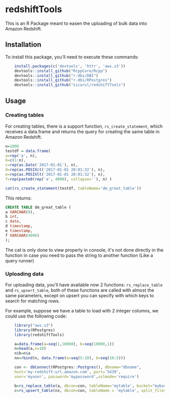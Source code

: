 <!-- README.md is generated from README.Rmd. Please edit that file -->
redshiftTools
=============

This is an R Package meant to easen the uploading of bulk data into Amazon Redshift.

Installation
------------

To install this package, you'll need to execute these commands:

``` r
    install.packages(c('devtools', 'httr', 'aws.s3'))
    devtools::install_github("RcppCore/Rcpp")
    devtools::install_github("r-dbi/DBI")
    devtools::install_github("r-dbi/RPostgres")
    devtools::install_github("sicarul/redshiftTools")
```

Usage
-----

### Creating tables

For creating tables, there is a support function, `rs_create_statement`, which receives a data.frame and returns the query for creating the same table in Amazon Redshift.

``` r
n=1000
testdf = data.frame(
a=rep('a', n),
b=c(1:n),
c=rep(as.Date('2017-01-01'), n),
d=rep(as.POSIXct('2017-01-01 20:01:32'), n),
e=rep(as.POSIXlt('2017-01-01 20:01:32'), n),
f=rep(paste0(rep('a', 4000), collapse=''), n) )

cat(rs_create_statement(testdf, tableName='dm_great_table'))
```

This returns:

``` sql
CREATE TABLE dm_great_table (
a VARCHAR(8),
b int,
c date,
d timestamp,
e timestamp,
f VARCHAR(4096)
);
```

The cat is only done to view properly in console, it's not done directly in the function in case you need to pass the string to another function (Like a query runner)

### Uploading data

For uploading data, you'll have available now 2 functions: `rs_replace_table` and `rs_upsert_table`, both of these functions are called with almost the same parameters, except on upsert you can specify with which keys to search for matching rows.

For example, suppose we have a table to load with 2 integer columns, we could use the following code:

``` r
    library("aws.s3")
    library(RPostgres)
    library(redshiftTools)

    a=data.frame(a=seq(1,10000), b=seq(10000,1))
    n=head(a,n=10)
    n$b=n$a
    nx=rbind(n, data.frame(a=seq(5:10), b=seq(10:5)))

    con <- dbConnect(RPostgres::Postgres(), dbname="dbname",
    host='my-redshift-url.amazon.com', port='5439',
    user='myuser', password='mypassword',sslmode='require')

    b=rs_replace_table(a, dbcon=con, tableName='mytable', bucket="mybucket", split_files=4)
    c=rs_upsert_table(nx, dbcon=con, tableName = 'mytable', split_files=4, bucket="mybucket", keys=c('a'))
```
